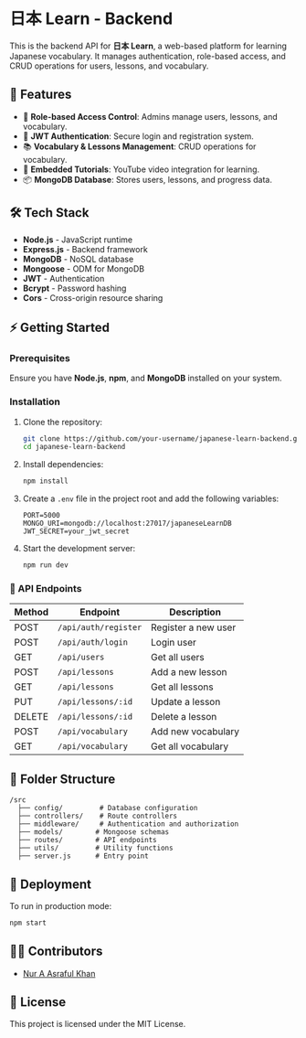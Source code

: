 # 日本 Learn - Backend

This is the backend API for **日本 Learn**, a web-based platform for learning Japanese vocabulary. It manages authentication, role-based access, and CRUD operations for users, lessons, and vocabulary.

## 🚀 Features

- 🔑 **Role-based Access Control**: Admins manage users, lessons, and vocabulary.
- 🔐 **JWT Authentication**: Secure login and registration system.
- 📚 **Vocabulary & Lessons Management**: CRUD operations for vocabulary.
- 🎥 **Embedded Tutorials**: YouTube video integration for learning.
- 📦 **MongoDB Database**: Stores users, lessons, and progress data.

## 🛠️ Tech Stack

- **Node.js** - JavaScript runtime
- **Express.js** - Backend framework
- **MongoDB** - NoSQL database
- **Mongoose** - ODM for MongoDB
- **JWT** - Authentication
- **Bcrypt** - Password hashing
- **Cors** - Cross-origin resource sharing

## ⚡ Getting Started

### Prerequisites

Ensure you have **Node.js**, **npm**, and **MongoDB** installed on your system.

### Installation

1. Clone the repository:

   ```bash
   git clone https://github.com/your-username/japanese-learn-backend.git
   cd japanese-learn-backend
   ```

2. Install dependencies:

   ```bash
   npm install
   ```

3. Create a `.env` file in the project root and add the following variables:

   ```env
   PORT=5000
   MONGO_URI=mongodb://localhost:27017/japaneseLearnDB
   JWT_SECRET=your_jwt_secret
   ```

4. Start the development server:
   ```bash
   npm run dev
   ```

### 📜 API Endpoints

| Method | Endpoint             | Description         |
| ------ | -------------------- | ------------------- |
| POST   | `/api/auth/register` | Register a new user |
| POST   | `/api/auth/login`    | Login user          |
| GET    | `/api/users`         | Get all users       |
| POST   | `/api/lessons`       | Add a new lesson    |
| GET    | `/api/lessons`       | Get all lessons     |
| PUT    | `/api/lessons/:id`   | Update a lesson     |
| DELETE | `/api/lessons/:id`   | Delete a lesson     |
| POST   | `/api/vocabulary`    | Add new vocabulary  |
| GET    | `/api/vocabulary`    | Get all vocabulary  |

## 📜 Folder Structure

```
/src
  ├── config/         # Database configuration
  ├── controllers/    # Route controllers
  ├── middleware/     # Authentication and authorization
  ├── models/        # Mongoose schemas
  ├── routes/        # API endpoints
  ├── utils/         # Utility functions
  ├── server.js      # Entry point
```

## 🚀 Deployment

To run in production mode:

```bash
npm start
```

## 👨‍💻 Contributors

- [Nur A Asraful Khan](https://github.com/NA-Asraful-Khan)

## 📜 License

This project is licensed under the MIT License.

